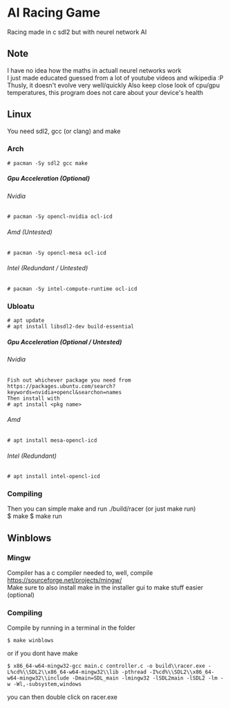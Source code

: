 # AI Racing Game
Racing made in c sdl2 but with neurel network AI

## Note
I have no idea how the maths in actuall neurel networks work  
I just made educated guessed from a lot of youtube videos and wikipedia :P  
Thusly, it doesn't evolve very well/quickly
Also keep close look of cpu/gpu temperatures, this program does not care about your device's health

## Linux
You need sdl2, gcc (or clang) and make

### Arch
    # pacman -Sy sdl2 gcc make
##### Gpu Acceleration (Optional)
###### Nvidia
    # pacman -Sy opencl-nvidia ocl-icd
###### Amd (Untested)
    # pacman -Sy opencl-mesa ocl-icd
###### Intel (Redundant / Untested)
    # pacman -Sy intel-compute-runtime ocl-icd
    
### Ubloatu
    # apt update
    # apt install libsdl2-dev build-essential
##### Gpu Acceleration (Optional / Untested)
###### Nvidia
	Fish out whichever package you need from 
	https://packages.ubuntu.com/search?keywords=nvidia+opencl&searchon=names 
	Then install with 
	# apt install <pkg name>
###### Amd
	# apt install mesa-opencl-icd
###### Intel (Redundant)
	# apt install intel-opencl-icd

### Compiling
Then you can simple make and run ./build/racer (or just make run)  
    $ make
    $ make run
    
## Winblows  

### Mingw
Compiler has a c compiler needed to, well, compile  
https://sourceforge.net/projects/mingw/  
Make sure to also install make in the installer gui to make stuff easier (optional)  

### Compiling
Compile by running in a terminal in the folder  

    $ make winblows
or if you dont have make  

    $ x86_64-w64-mingw32-gcc main.c controller.c -o build\\racer.exe -L%cd%\\SDL2\\x86_64-w64-mingw32\\lib -pthread -I%cd%\\SDL2\\x86_64-w64-mingw32\\include -Dmain=SDL_main -lmingw32 -lSDL2main -lSDL2 -lm -w -Wl,-subsystem,windows
you can then double click on racer.exe

